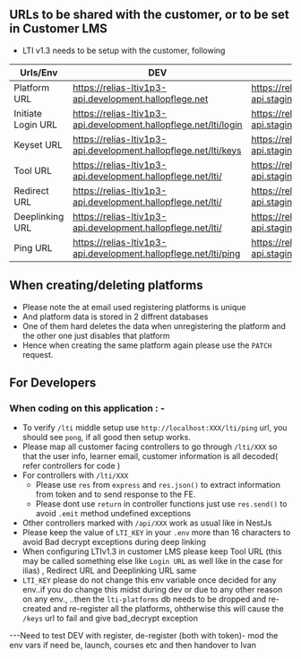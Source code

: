 ## URLs to be shared with the customer, or to be set in Customer LMS

- LTI v1.3 needs to be setup with the customer, following

| Urls/Env           | DEV                                                              | Staging                                                      | PROD                                                 |
| ------------------ | ---------------------------------------------------------------- | ------------------------------------------------------------ | ---------------------------------------------------- |
| Platform URL       | https://relias-ltiv1p3-api.development.hallopflege.net           | https://relias-ltiv1p3-api.staging.hallopflege.net           | https://relias-ltiv1p3-api.pflegeclever.de           |
| Initiate Login URL | https://relias-ltiv1p3-api.development.hallopflege.net/lti/login | https://relias-ltiv1p3-api.staging.hallopflege.net/lti/login | https://relias-ltiv1p3-api.pflegeclever.de/lti/login |
| Keyset URL         | https://relias-ltiv1p3-api.development.hallopflege.net/lti/keys  | https://relias-ltiv1p3-api.staging.hallopflege.net/lti/keys  | https://relias-ltiv1p3-api.pflegeclever.de/lti/keys  |
| Tool URL           | https://relias-ltiv1p3-api.development.hallopflege.net/lti/      | https://relias-ltiv1p3-api.staging.hallopflege.net/lti/      | https://relias-ltiv1p3-api.pflegeclever.de/lti/      |
| Redirect URL       | https://relias-ltiv1p3-api.development.hallopflege.net/lti/      | https://relias-ltiv1p3-api.staging.hallopflege.net/lti/      | https://relias-ltiv1p3-api.pflegeclever.de/lti/      |
| Deeplinking URL    | https://relias-ltiv1p3-api.development.hallopflege.net/lti/      | https://relias-ltiv1p3-api.staging.hallopflege.net/lti/      | https://relias-ltiv1p3-api.pflegeclever.de/lti/      |
| Ping URL           | https://relias-ltiv1p3-api.development.hallopflege.net/lti/ping  | https://relias-ltiv1p3-api.staging.hallopflege.net/lti/ping  | https://relias-ltiv1p3-api.pflegeclever.de/lti/ping  |

## When creating/deleting platforms

- Please note the at email used registering platforms is unique
- And platform data is stored in 2 diffrent databases
- One of them hard deletes the data when unregistering the platform and the other one just disables that platform
- Hence when creating the same platform again please use the `PATCH` request.

## For Developers

### When coding on this application : -

- To verify `/lti` middle setup use `http://localhost:XXX/lti/ping` url, you should see `pong`, if all good then setup works.
- Please map all customer facing controllers to go through `/lti/XXX` so that the user info, learner email, customer information is all decoded( refer controllers for code )
- For controllers with `/lti/XXX`
  - Please use `res` from `express` and `res.json()` to extract information from token and to send response to the FE.
  - Please dont use `return` in controller functions just use `res.send()` to avoid `.emit` method undefined exceptions
- Other controllers marked with `/api/XXX` work as usual like in NestJs
- Please keep the value of `LTI_KEY` in your `.env` more than 16 characters to avoid Bad decrypt exceptions during deep linking
- When configuring LTIv1.3 in customer LMS please keep Tool URL (this may be called something else like `Login URL` as well like in the case for ilias) , Redirect URL and Deeplinking URL same
- `LTI_KEY` please do not change this env variable once decided for any env..if you do change this midst during dev or due to any other reason on any env., ..then the `lti-platforms` db needs to be dropped and re-created and re-register all the platforms,
  ohtherwise this will cause the `/keys` url to fail and give bad_decrypt exception

---Need to test DEV with register, de-register (both with token)- mod the env vars if need be, launch, courses etc and then handover to Ivan
